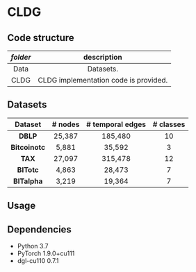 # CLDG
## Code structure
| *folder*  |                         description                          |
| :-------: | :----------------------------------------------------------: |
|   Data    |      Datasets.       |
|   CLDG    | CLDG implementation code is provided. |

## Datasets

| **Dataset** | # nodes |  # temporal edges  | # classes |
| :---------: | :--------: | :-----: | :--------: |
|  **DBLP**   |     25,387      | 185,480 |     10      |
|  **Bitcoinotc**   |     5,881      | 35,592 |     3      |
|  **TAX**   |     27,097      | 315,478 |     12      |
|  **BITotc**   |     4,863      | 28,473 |     7      |
|  **BITalpha**   |     3,219      | 19,364 |     7      |

## Usage


## Dependencies

- Python 3.7
- PyTorch 1.9.0+cu111
- dgl-cu110 0.7.1